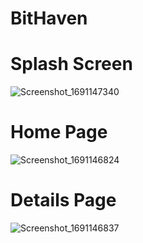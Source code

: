 # BitHaven


# Splash Screen


![Screenshot_1691147340](https://github.com/Imran-khattak/BitHaven/assets/98551202/7af4fefa-0370-4f8d-a06f-baf12629ea38) 


# Home Page


![Screenshot_1691146824](https://github.com/Imran-khattak/BitHaven/assets/98551202/c47f2d6a-e6cc-4715-b857-fbb3c8a542fe)


# Details Page



![Screenshot_1691146837](https://github.com/Imran-khattak/BitHaven/assets/98551202/4240991b-8cb1-4ffc-9f04-aa3f61f04e84)
